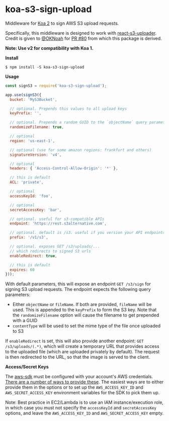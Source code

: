 # koa-s3-sign-upload

Middleware for [Koa 2][] to sign AWS S3 upload requests.

Specifically, this middleware is designed to work with [react-s3-uploader][]. Credit is given to [@OKNoah][] for [PR #80][] from which this package is derived.

**Note: Use v2 for compatibility with Koa 1.**

__Install__

```shell
$ npm install -S koa-s3-sign-upload
```

__Usage__

```js
const signS3 = require('koa-s3-sign-upload');

app.use(signS3({
  bucket: 'MyS3Bucket',

  // optional. Prepends this values to all upload keys
  keyPrefix: '',

  // optional. Prepends a random GUID to the `objectName` query parameter
  randomizeFilename: true,

  // optional
  region: 'us-east-1',

  // optional (use for some amazon regions: frankfurt and others)
  signatureVersion: 'v4',

  // optional
  headers: { 'Access-Control-Allow-Origin': '*' },

  // this is default
  ACL: 'private',

  // optional
  accessKeyId: 'foo',

  // optional
  secretAccessKey: 'bar',

  // optional. useful for s3-compatible APIs
  endpoint: 'https://rest.s3alternative.com',

  // optional. default is /s3. useful if you version your API endpoints
  prefix: '/v1/s3',

  // optional. exposes GET /s3/uploads/...
  // which redirects to signed S3 urls
  enableRedirect: true,

  // this is default
  expires: 60
}));
```

With default parameters, this will expose an endpoint `GET /s3/sign` for signing S3 upload requests. The endpoint expects the following query parameters:

* Either `objectName` or `fileName`. If both are provided, `fileName` will be used. This is appended to the `keyPrefix` to form the S3 key. Note that the `randomizeFilename` option will cause the filename to get prepended with a GUID
* `contentType` will be used to set the mime type of the file once uploaded to S3

If `enableRedirect` is set, this will also provide another endpoint: `GET /s3/uploads/(.*)`, which will create a temporary URL that provides access to the uploaded file (which are uploaded privately by default). The request is then redirected to the URL, so that the image is served to the client.

__Access/Secret Keys__

The [aws-sdk][] must be configured with your account's AWS credentials. [There are a number of ways to provide these](http://docs.aws.amazon.com/AWSJavaScriptSDK/guide/node-configuring.html). The easiest ways are to either provide them in the options or to set up the `AWS_ACCESS_KEY_ID` and `AWS_SECRET_ACCESS_KEY` environment variables for the SDK to pick them up.

Note: Best practice in EC2/Lambda is to use an IAM instance/execution role, in which case you must not specify the `accessKeyId` and `secretAccessKey` options, and leave the `AWS_ACCESS_KEY_ID` and `AWS_SECRET_ACCESS_KEY` empty.


[@OKNoah]:https://github.com/OKNoah
[aws-sdk]:https://github.com/aws/aws-sdk-js
[Koa 2]:http://koajs.com/
[PR #80]:https://github.com/odysseyscience/react-s3-uploader/pull/80
[react-s3-uploader]:https://github.com/odysseyscience/react-s3-uploader
